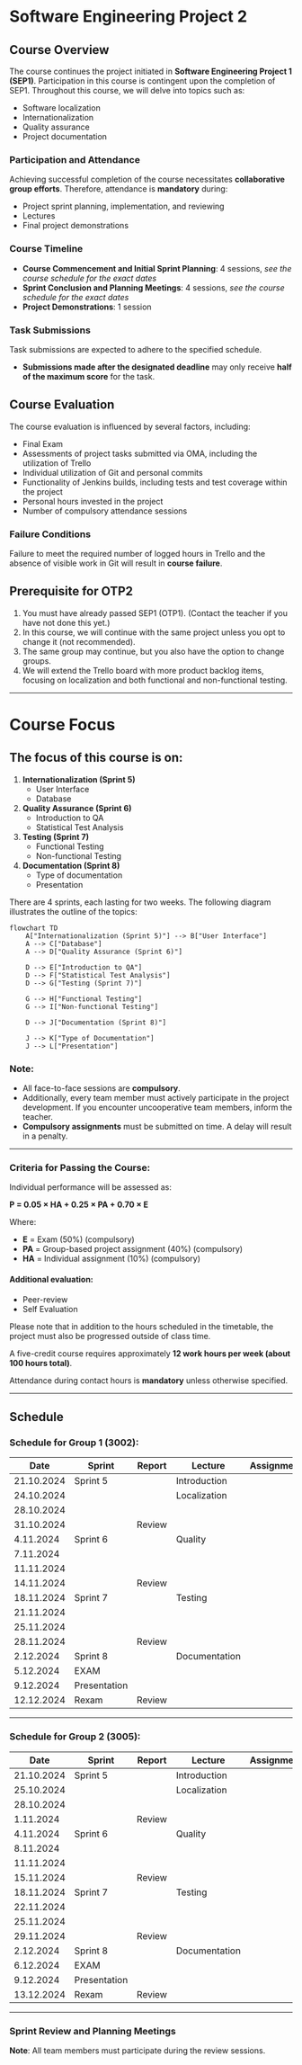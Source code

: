 # Software Engineering Project 2

## Course Overview

The course continues the project initiated in **Software Engineering Project 1 (SEP1)**. Participation in this course is contingent upon the completion of SEP1. Throughout this course, we will delve into topics such as:

- Software localization
- Internationalization
- Quality assurance
- Project documentation

### Participation and Attendance

Achieving successful completion of the course necessitates **collaborative group efforts**. Therefore, attendance is **mandatory** during:

- Project sprint planning, implementation, and reviewing
- Lectures
- Final project demonstrations

### Course Timeline

- **Course Commencement and Initial Sprint Planning**: 4 sessions, *see the course schedule for the exact dates*
- **Sprint Conclusion and Planning Meetings**: 4 sessions, *see the course schedule for the exact dates*
- **Project Demonstrations**: 1 session

### Task Submissions

Task submissions are expected to adhere to the specified schedule. 
  - **Submissions made after the designated deadline** may only receive **half of the maximum score** for the task.

## Course Evaluation

The course evaluation is influenced by several factors, including:

- Final Exam
- Assessments of project tasks submitted via OMA, including the utilization of Trello
- Individual utilization of Git and personal commits
- Functionality of Jenkins builds, including tests and test coverage within the project
- Personal hours invested in the project
- Number of compulsory attendance sessions

### Failure Conditions

Failure to meet the required number of logged hours in Trello and the absence of visible work in Git will result in **course failure**.

## Prerequisite for OTP2  
1. You must have already passed SEP1 (OTP1). (Contact the teacher if you have not done this yet.)
2. In this course, we will continue with the same project unless you opt to change it (not recommended).
3. The same group may continue, but you also have the option to change groups.
4. We will extend the Trello board with more product backlog items, focusing on localization and both functional and non-functional testing.

---

# Course Focus

## The focus of this course is on:

1. **Internationalization (Sprint 5)**
    - User Interface
    - Database
2. **Quality Assurance (Sprint 6)**
    - Introduction to QA
    - Statistical Test Analysis
3. **Testing (Sprint 7)**
    - Functional Testing
    - Non-functional Testing
4. **Documentation (Sprint 8)**
    - Type of documentation
    - Presentation

There are 4 sprints, each lasting for two weeks. The following diagram illustrates the outline of the topics:

```mermaid
flowchart TD
    A["Internationalization (Sprint 5)"] --> B["User Interface"]
    A --> C["Database"]
    A --> D["Quality Assurance (Sprint 6)"]

    D --> E["Introduction to QA"]
    D --> F["Statistical Test Analysis"]
    D --> G["Testing (Sprint 7)"]

    G --> H["Functional Testing"]
    G --> I["Non-functional Testing"]

    D --> J["Documentation (Sprint 8)"]

    J --> K["Type of Documentation"]
    J --> L["Presentation"]
```
### Note:
- All face-to-face sessions are **compulsory**.
- Additionally, every team member must actively participate in the project development. If you encounter uncooperative team members, inform the teacher.
- **Compulsory assignments** must be submitted on time. A delay will result in a penalty.

---

### Criteria for Passing the Course:
Individual performance will be assessed as:

  **P = 0.05 × HA + 0.25 × PA + 0.70 × E**

 Where:

- **E** = Exam (50%) (compulsory)
- **PA** = Group-based project assignment (40%) (compulsory)
- **HA** = Individual assignment (10%) (compulsory)

#### Additional evaluation:
- Peer-review
- Self Evaluation

Please note that in addition to the hours scheduled in the timetable, the project must also be progressed outside of class time.

A five-credit course requires approximately **12 work hours per week (about 100 hours total)**.

Attendance during contact hours is **mandatory** unless otherwise specified.

---

## Schedule

### Schedule for Group 1 (3002):

| Date        | Sprint    | Report     | Lecture       | Assignments/Exam |
|-------------|-----------|------------|---------------|------------------|
| 21.10.2024  | Sprint 5  |            | Introduction  |                  |
| 24.10.2024  |           |            | Localization  |                  |
| 28.10.2024  |           |            |               |                  |
| 31.10.2024  |           | Review     |               |                  |
| 4.11.2024   | Sprint 6  |            | Quality       |                  |
| 7.11.2024   |           |            |               |                  |
| 11.11.2024  |           |            |               |                  |
| 14.11.2024  |           | Review     |               |                  |
| 18.11.2024  | Sprint 7  |            | Testing       |                  |
| 21.11.2024  |           |            |               |                  |
| 25.11.2024  |           |            |               |                  |
| 28.11.2024  |           | Review     |               |                  |
| 2.12.2024   | Sprint 8  |            | Documentation |                  |
| 5.12.2024   | EXAM      |            |               |                  |
| 9.12.2024   | Presentation |         |               |                  |
| 12.12.2024  | Rexam     | Review     |               |                  |

---

### Schedule for Group 2 (3005):

| Date        | Sprint    | Report     | Lecture       | Assignments/Exam |
|-------------|-----------|------------|---------------|------------------|
| 21.10.2024  | Sprint 5  |            | Introduction  |                  |
| 25.10.2024  |           |            | Localization  |                  |
| 28.10.2024  |           |            |               |                  |
| 1.11.2024   |           | Review     |               |                  |
| 4.11.2024   | Sprint 6  |            | Quality       |                  |
| 8.11.2024   |           |            |               |                  |
| 11.11.2024  |           |            |               |                  |
| 15.11.2024  |           | Review     |               |                  |
| 18.11.2024  | Sprint 7  |            | Testing       |                  |
| 22.11.2024  |           |            |               |                  |
| 25.11.2024  |           |            |               |                  |
| 29.11.2024  |           | Review     |               |                  |
| 2.12.2024   | Sprint 8  |            | Documentation |                  |
| 6.12.2024   | EXAM      |            |               |                  |
| 9.12.2024   | Presentation |         |               |                  |
| 13.12.2024  | Rexam     | Review     |               |                  |

---

### Sprint Review and Planning Meetings

**Note**: All team members must participate during the review sessions.

